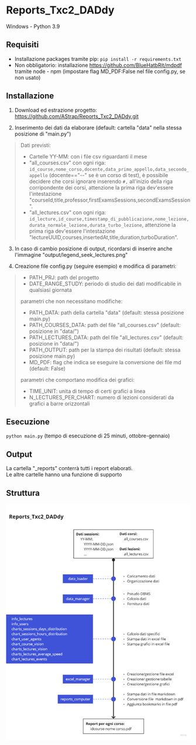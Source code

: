 # Reports_Txc2_DADdy
  Windows - Python 3.9

## Requisiti

 - Installazione packages tramite pip: `pip install -r requirements.txt`
 - Non obbligatorio: installazione https://github.com/BlueHatbRit/mdpdf tramite node - npm (impostare flag MD_PDF:False nel file config.py, se non usato)

## Installazione

1. Download ed estrazione progetto: https://github.com/AStrap/Reports_Txc2_DADdy.git

2. Inserimento dei dati da elaborare (default: cartella "data" nella stessa posizione di "main.py")<br/>
> Dati previsti:
> - Cartelle YY-MM: con i file csv riguardanti il mese
> - "all_courses.csv" con ogni riga: `id_course,nome_corso,docente,data_primo_appello,data_secondo_appello` (docente=="--" se è un corso di test), è possibile decidere che corsi ignorare inserendo `#,` all'inizio della riga corripondente dei corsi, attenzione la prima riga dev'essere l'intestazione "courseId,title,professor,firstExamsSessions,secondExamsSession".
> - "all_lectures.csv" con ogni riga: `id_lecture,id_course,timestamp_di_pubblicazione,nome_lezione,durata_normale_lezione,durata_turbo_lezione`, attenzione la prima riga dev'essere l'intestazione "lectureUUID,courses,insertedAt,title,duration,turboDuration".

3. In caso di cambio posizione di output, ricordarsi di inserire anche l'immagine "output/legend_seek_lectures.png"

4. Creazione file config.py (seguire esempio) e modifica di parametri:
> - PATH_PRJ: path del progetto
> - DATE_RANGE_STUDY: periodo di studio dei dati modificabile in qualsiasi giornata
>
> parametri che non necessitano modifiche:
> - PATH_DATA: path della cartella "data" (default: stessa posizione main.py)
> - PATH_COURSES_DATA: path del file "all_courses.csv" (default: posizione in "data/")
> - PATH_LECTURES_DATA: path del file "all_lectures.csv" (default: posizione in "data/")
> - PATH_OUTPUT: path per la stampa dei risultati (default: stessa posizione main.py)
> - MD_PDF: flag che indica se eseguire la conversione dei file md (default: False)
>
> parametri che comportano modifica dei grafici:
> - TIME_UNIT: unita di tempo di certi grafici a linea
> - N_LECTURES_PER_CHART: numero di lezioni considerati da grafici a barre orizzontali

## Esecuzione
`python main.py` (tempo di esecuzione di 25 minuti, ottobre-gennaio)

## Output
La cartella "_reports" conterrà tutti i report elaborati. <br/>
Le altre cartelle hanno una funzione di supporto

## Struttura

<img src="https://github.com/AStrap/Reports_Txc2_DADdy/blob/main/utility/img/Prj_structure.jpg" alt="Struttura del progetto"/>
